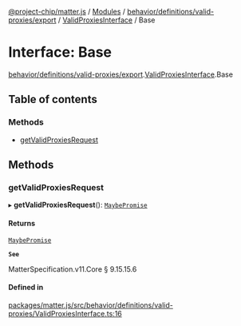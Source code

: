 [@project-chip/matter.js](../README.md) / [Modules](../modules.md) / [behavior/definitions/valid-proxies/export](../modules/behavior_definitions_valid_proxies_export.md) / [ValidProxiesInterface](../modules/behavior_definitions_valid_proxies_export.ValidProxiesInterface.md) / Base

# Interface: Base

[behavior/definitions/valid-proxies/export](../modules/behavior_definitions_valid_proxies_export.md).[ValidProxiesInterface](../modules/behavior_definitions_valid_proxies_export.ValidProxiesInterface.md).Base

## Table of contents

### Methods

- [getValidProxiesRequest](behavior_definitions_valid_proxies_export.ValidProxiesInterface.Base.md#getvalidproxiesrequest)

## Methods

### getValidProxiesRequest

▸ **getValidProxiesRequest**(): [`MaybePromise`](../modules/util_export.md#maybepromise)

#### Returns

[`MaybePromise`](../modules/util_export.md#maybepromise)

**`See`**

MatterSpecification.v11.Core § 9.15.15.6

#### Defined in

[packages/matter.js/src/behavior/definitions/valid-proxies/ValidProxiesInterface.ts:16](https://github.com/project-chip/matter.js/blob/6d3b6a5d957d88a9231d6ecab4bb41f8133112be/packages/matter.js/src/behavior/definitions/valid-proxies/ValidProxiesInterface.ts#L16)
